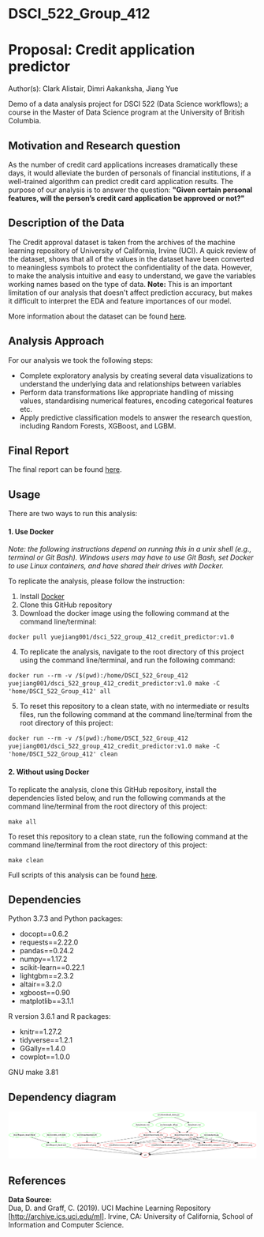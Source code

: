 # DSCI_522_Group_412

# Proposal: Credit application predictor

Author(s): Clark Alistair, Dimri Aakanksha, Jiang Yue

Demo of a data analysis project for DSCI 522 (Data Science workflows); a course in the Master of Data Science program at the University of British Columbia.

## Motivation and Research question

As the number of credit card applications increases dramatically these days, it would alleviate the burden of personals of financial institutions, if a well-trained algorithm can predict credit card application results. The purpose of our analysis is to answer the question: **"Given certain personal features, will the person’s credit card application be approved or not?"**

## Description of the Data

The Credit approval dataset is taken from the archives of the machine learning repository of University of California, Irvine (UCI). A quick review of the dataset, shows that all of the values in the dataset have been converted to meaningless symbols to protect the confidentiality of the data. However, to make the analysis intuitive and easy to understand, we gave the variables working names based on the type of data. **Note:** This is an important limitation of our analysis that doesn't affect prediction accuracy, but makes it difficult to interpret the EDA and feature importances of our model.

More information about the dataset can be found [here](http://archive.ics.uci.edu/ml/datasets/credit+approval).

## Analysis Approach

For our analysis we took the following steps:

- Complete exploratory analysis by creating several data visualizations to understand the underlying data and relationships between variables
- Perform data transformations like appropriate handling of missing values, standardising numerical features, encoding categorical features etc.
- Apply predictive classification models to answer the research question, including Random Forests, XGBoost, and LGBM.

## Final Report
The final report can be found [here](https://github.com/UBC-MDS/DSCI_522_Group_412/blob/master/doc/Report_final.md).

## Usage

There are two ways to run this analysis:

#### 1. Use Docker

*Note: the following instructions depend on running this in a unix shell (e.g., terminal or Git Bash). Windows users may have to use Git Bash, set Docker to use Linux containers, and have shared their drives with Docker.*

To replicate the analysis, please follow the instruction:

1. Install [Docker](https://www.docker.com/get-started)
2. Clone this GitHub repository
3. Download the docker image using the following command at the command line/terminal:

```
docker pull yuejiang001/dsci_522_group_412_credit_predictor:v1.0
```

4. To replicate the analysis, navigate to the root directory of this project using the command line/terminal, and run the following command:

```
docker run --rm -v /$(pwd):/home/DSCI_522_Group_412 yuejiang001/dsci_522_group_412_credit_predictor:v1.0 make -C 'home/DSCI_522_Group_412' all
```

5. To reset this repository to a clean state, with no intermediate or results files, run the following command at the command line/terminal from the root directory of this project:

```
docker run --rm -v /$(pwd):/home/DSCI_522_Group_412 yuejiang001/dsci_522_group_412_credit_predictor:v1.0 make -C 'home/DSCI_522_Group_412' clean
```

#### 2. Without using Docker

To replicate the analysis, clone this GitHub repository, install the dependencies listed below, and run the following commands at the command line/terminal from the root directory of this project:

```
make all
```

To reset this repository to a clean state, run the following command at the command line/terminal from the root directory of this project:

```
make clean
```

Full scripts of this analysis can be found [here](https://github.com/UBC-MDS/DSCI_522_Group_412/tree/master/src).

## Dependencies
Python 3.7.3 and Python packages:

- docopt==0.6.2     
- requests==2.22.0     
- pandas==0.24.2  
- numpy==1.17.2
- scikit-learn==0.22.1 
- lightgbm==2.3.2
- altair==3.2.0
- xgboost==0.90
- matplotlib==3.1.1

R version 3.6.1 and R packages:    
- knitr==1.27.2
- tidyverse==1.2.1
- GGally==1.4.0
- cowplot==1.0.0

GNU make 3.81

## Dependency diagram
![Dependency diagram](Makefile.png)

## References
**Data Source:**    
Dua, D. and Graff, C. (2019). UCI Machine Learning Repository [http://archive.ics.uci.edu/ml]. Irvine, CA: University of California, School of Information and Computer Science.

